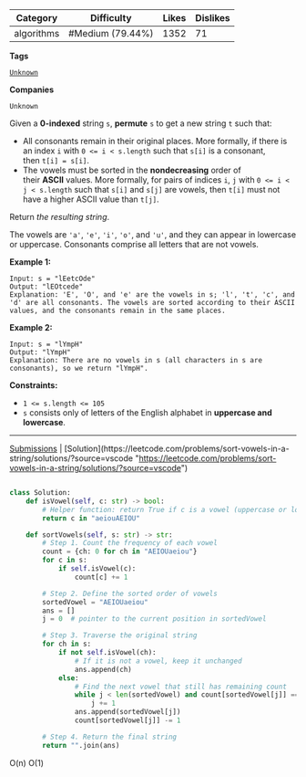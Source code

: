 
| Category   | Difficulty       | Likes | Dislikes |
| ---------- | ---------------- | ----- | -------- |
| algorithms | #Medium (79.44%) | 1352  | 71       |

**Tags**

[`Unknown`](https://leetcode.com/tag/Unknown?source=vscode "https://leetcode.com/tag/Unknown?source=vscode") 

**Companies**

`Unknown`

Given a **0-indexed** string `s`, **permute** `s` to get a new string `t` such that:

- All consonants remain in their original places. More formally, if there is an index `i` with `0 <= i < s.length` such that `s[i]` is a consonant, then `t[i] = s[i]`.
- The vowels must be sorted in the **nondecreasing** order of their **ASCII** values. More formally, for pairs of indices `i`, `j` with `0 <= i < j < s.length` such that `s[i]` and `s[j]` are vowels, then `t[i]` must not have a higher ASCII value than `t[j]`.

Return _the resulting string_.

The vowels are `'a'`, `'e'`, `'i'`, `'o'`, and `'u'`, and they can appear in lowercase or uppercase. Consonants comprise all letters that are not vowels.

**Example 1:**

```
Input: s = "lEetcOde"
Output: "lEOtcede"
Explanation: 'E', 'O', and 'e' are the vowels in s; 'l', 't', 'c', and 'd' are all consonants. The vowels are sorted according to their ASCII values, and the consonants remain in the same places.
```

**Example 2:**

```
Input: s = "lYmpH"
Output: "lYmpH"
Explanation: There are no vowels in s (all characters in s are consonants), so we return "lYmpH".
```

**Constraints:**

- `1 <= s.length <= 105`
- `s` consists only of letters of the English alphabet in **uppercase and lowercase**.

---

[Submissions](https://leetcode.com/problems/sort-vowels-in-a-string/submissions/?source=vscode "https://leetcode.com/problems/sort-vowels-in-a-string/submissions/?source=vscode") | [Solution](https://leetcode.com/problems/sort-vowels-in-a-string/solutions/?source=vscode "https://leetcode.com/problems/sort-vowels-in-a-string/solutions/?source=vscode")


```python

class Solution:
    def isVowel(self, c: str) -> bool:
        # Helper function: return True if c is a vowel (uppercase or lowercase)
        return c in "aeiouAEIOU"

    def sortVowels(self, s: str) -> str:
        # Step 1. Count the frequency of each vowel
        count = {ch: 0 for ch in "AEIOUaeiou"}
        for c in s:
            if self.isVowel(c):
                count[c] += 1

        # Step 2. Define the sorted order of vowels
        sortedVowel = "AEIOUaeiou"
        ans = []
        j = 0  # pointer to the current position in sortedVowel

        # Step 3. Traverse the original string
        for ch in s:
            if not self.isVowel(ch):
                # If it is not a vowel, keep it unchanged
                ans.append(ch)
            else:
                # Find the next vowel that still has remaining count
                while j < len(sortedVowel) and count[sortedVowel[j]] == 0:
                    j += 1
                ans.append(sortedVowel[j])
                count[sortedVowel[j]] -= 1

        # Step 4. Return the final string
        return "".join(ans)

```

O(n)
O(1)

